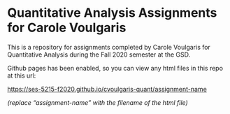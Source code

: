 # Quantitative Analysis Assignments for Carole Voulgaris

This is a repository for assignments completed by Carole Voulgaris for Quantitative Analysis during the Fall 2020 semester at the GSD.

Github pages has been enabled, so you can view any html files in this repo at this url:

https://ses-5215-f2020.github.io/cvoulgaris-quant/assignment-name

*(replace “assignment-name” with the filename of the html file)*
